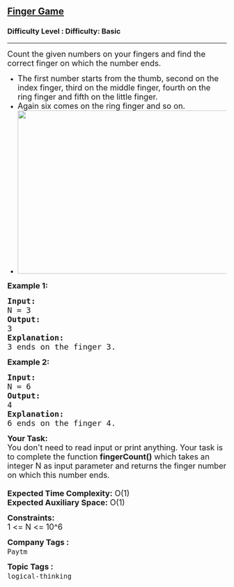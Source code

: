 <h2><a href="https://www.geeksforgeeks.org/problems/finger-game1755/1?page=1&category=logical-thinking&sortBy=submissions">Finger Game</a></h2><h3>Difficulty Level : Difficulty: Basic</h3><hr><div class="problems_problem_content__Xm_eO"><p><span style="font-size:18px">Count the given numbers on your fingers and find the correct finger on which the number ends.</span></p>

<ul>
	<li><span style="font-size:18px">The first number starts from the thumb, second on the index finger, third on the middle finger, fourth on the ring finger and fifth on the little finger.</span></li>
	<li><span style="font-size:18px">Again six comes on the ring finger and so on.</span></li>
	<li><span style="font-size:18px"><img alt="" src="https://contribute.geeksforgeeks.org/wp-content/uploads/finger-game.jpg" style="height:374px; width:531px"></span></li>
</ul>

<p><span style="font-size:18px"><strong>Example 1:</strong></span></p>

<pre><span style="font-size:18px"><strong>Input:</strong>
N = 3</span>
<span style="font-size:18px"><strong>Output:</strong>
3</span>
<span style="font-size:18px"><strong>Explanation:</strong>
3 ends on the finger 3.</span>
</pre>

<p><strong><span style="font-size:18px">Example 2:</span></strong></p>

<pre><span style="font-size:18px"><strong>Input:</strong>
N = 6</span>
<span style="font-size:18px"><strong>Output:</strong>
4</span>
<span style="font-size:18px"><strong>Explanation:</strong>
6 ends on the finger 4.</span></pre>

<p><span style="font-size:18px"><strong>Your Task:&nbsp;&nbsp;</strong><br>
You don't need to read input or print anything. Your task is to complete the function&nbsp;<strong>fingerCount()</strong>&nbsp;which takes an integer N as input parameter and returns the finger number on which this number ends.<br>
<br>
<strong>Expected Time Complexity:</strong>&nbsp;O(1)<br>
<strong>Expected Auxiliary Space:</strong>&nbsp;O(1)</span></p>

<p><span style="font-size:18px"><strong>Constraints:</strong></span><br>
<span style="font-size:18px">1 &lt;= N &lt;= 10^6</span></p>
</div><p><span style=font-size:18px><strong>Company Tags : </strong><br><code>Paytm</code>&nbsp;<br><p><span style=font-size:18px><strong>Topic Tags : </strong><br><code>logical-thinking</code>&nbsp;